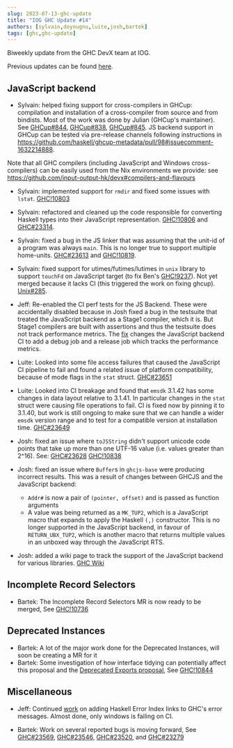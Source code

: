 ```yaml
---
slug: 2023-07-13-ghc-update
title: "IOG GHC Update #14"
authors: [sylvain,doyougnu,luite,josh,bartek]
tags: [ghc,ghc-update]
---
```


Biweekly update from the GHC DevX team at IOG.

<!-- truncate -->

Previous updates can be found [here](https://engineering.iog.io/tags/ghc-update).

## JavaScript backend

- Sylvain: helped fixing support for cross-compilers in GHCup: compilation and installation of a cross-compiler from source and from bindists. Most of the work was done by Julian (GHCup's maintainer). See [GHCup#844](https://github.com/haskell/ghcup-hs/pull/844), [GHCup#838](https://github.com/haskell/ghcup-hs/issues/838), [GHCup#845](https://github.com/haskell/ghcup-hs/pull/845). JS backend support in GHCup can be tested via pre-release channels following instructions in https://github.com/haskell/ghcup-metadata/pull/98#issuecomment-1632214888.

Note that all GHC compilers (including JavaScript and Windows cross-compilers) can be easily used from the Nix environments we provide: see https://github.com/input-output-hk/devx#compilers-and-flavours

- Sylvain: implemented support for `rmdir` and fixed some issues with `lstat`. [GHC!10803](https://gitlab.haskell.org/ghc/ghc/-/merge_requests/10803)

- Sylvain: refactored and cleaned up the code responsible for converting Haskell types into their JavaScript representation. [GHC!10806](https://gitlab.haskell.org/ghc/ghc/-/merge_requests/10806) and [GHC#23314](https://gitlab.haskell.org/ghc/ghc/-/issues/23314).

- Sylvain: fixed a bug in the JS linker that was assuming that the unit-id of a program was always `main`. This is no longer true to support multiple home-units. [GHC#23613](https://gitlab.haskell.org/ghc/ghc/-/issues/23613) and [GHC!10819](https://gitlab.haskell.org/ghc/ghc/-/merge_requests/10819).

- Sylvain: fixed support for utimes/futimes/lutimes in `unix` library to support `touchFd` on JavaScript target (to fix Ben's [GHC!9237](https://gitlab.haskell.org/ghc/ghc/-/merge_requests/9237)). Not yet merged because it lacks CI (this triggered the work on fixing ghcup). [Unix#285](https://github.com/haskell/unix/pull/285).

- Jeff: Re-enabled the CI perf tests for the JS Backend. These were accidentally disabled because in Josh fixed a bug in the testsuite that treated the JavaScript backend as a Stage1 compiler, which it is. But Stage1 compilers are built with assertions and thus the testsuite does not track performance metrics. The [fix](https://gitlab.haskell.org/ghc/ghc/-/merge_requests/10820) changes the JavaScript backend CI to add a debug job and a release job which tracks the performance metrics.

- Luite: Looked into some file access failures that caused the JavaScript CI pipeline to fail and found a related issue of platform compatibility, because of mode flags in the `stat` struct. [GHC#23651](https://gitlab.haskell.org/ghc/ghc/-/issues/23651)

- Luite: Looked into CI breakage and found that `emsdk` 3.1.42 has some changes in data layout relative to 3.1.41. In particular changes in the `stat` struct were causing file operations to fail. CI is fixed now by pinning it to 3.1.40, but work is still ongoing to make sure that we can handle a wider `emsdk` version range and to test for a compatible version at installation time. [GHC#23649](https://gitlab.haskell.org/ghc/ghc/-/issues/23649)

- Josh: fixed an issue where `toJSString` didn't support unicode code points that take up more than one UTF-16 value (i.e. values greater than 2^16).
See:
[GHC#23628](https://gitlab.haskell.org/ghc/ghc/-/issues/23628)
[GHC!10838](https://gitlab.haskell.org/ghc/ghc/-/merge_requests/10838)

- Josh: fixed an issue where `Buffer`s in `ghcjs-base` were producing incorrect results. This was a result of changes between GHCJS and the JavaScript backend:
  - `Addr#` is now a pair of `(pointer, offset)` and is passed as function arguments
  - A value was being returned as a `MK_TUP2`, which is a JavaScript macro that expands to apply the Haskell `(,)` constructor. This is no longer supported in the JavaScript backend, in favour of `RETURN_UBX_TUP2`, which is another macro that returns multiple values in an unboxed way through the JavaScript RTS.

- Josh: added a wiki page to track the support of the JavaScript backend for various libraries. [GHC Wiki](https://gitlab.haskell.org/ghc/ghc/-/wikis/State-of-the-JavaScript-Ecosystem)
 
## Incomplete Record Selectors

- Bartek: The Incomplete Record Selectors MR is now ready to be merged,
See [GHC!10736](https://gitlab.haskell.org/ghc/ghc/-/merge_requests/10736)

## Deprecated Instances

- Bartek: A lot of the major work done for the Deprecated Instances, will soon be creating a MR for it
- Bartek: Some investigation of how interface tidying can potentially affect this proposal and the [Deprecated Exports proposal](https://github.com/ghc-proposals/ghc-proposals/blob/master/proposals/0134-deprecating-exports-proposal.rst), See [GHC!10844](https://gitlab.haskell.org/ghc/ghc/-/merge_requests/10844)

## Miscellaneous

- Jeff: Continued [work](https://gitlab.haskell.org/ghc/ghc/-/merge_requests/10395) on adding Haskell Error Index links to GHC's error messages. Almost done, only windows is failing on CI.

- Bartek: Work on several reported bugs is moving forward,
See [GHC#23569](https://gitlab.haskell.org/ghc/ghc/-/issues/23569),
[GHC#23546](https://gitlab.haskell.org/ghc/ghc/-/issues/23546),
[GHC#23520](https://gitlab.haskell.org/ghc/ghc/-/issues/23520),
and [GHC#23279](https://gitlab.haskell.org/ghc/ghc/-/issues/23279)
